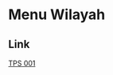 # Menu Wilayah

## Link

[TPS 001](https://github.com/gigit-pemilu/pemilu-2024-74-sulawesi-tenggara/tree/main/pileg-dpr/hitung-suara/sub/74-sulawesi-tenggara/sub/12-konawe-kepulauan/sub/04-wawonii-timur/sub/2007-laywo-jaya/sub/001-tps)

